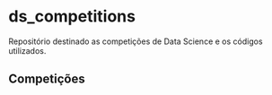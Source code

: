 # ds_competitions
Repositório destinado as competições de Data Science e os códigos utilizados.


## Competições
